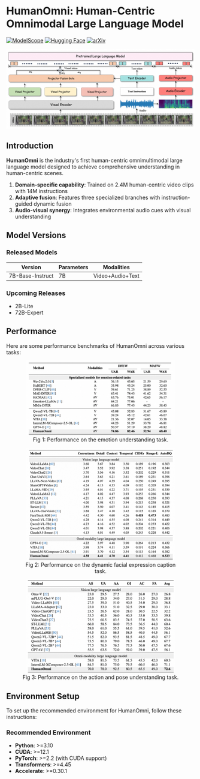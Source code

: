# HumanOmni: Human-Centric Omnimodal Large Language Model

[![ModelScope](https://img.shields.io/badge/ModelScope-HumanOmni-blue)](https://modelscope.cn/models/myroot/HumanOmni-7B)
[![Hugging Face](https://img.shields.io/badge/HuggingFace-HumanOmni-yellow)](https://huggingface.co/StarJiaxing/HumanOmni-7B)
[![arXiv](https://img.shields.io/badge/arXiv-2405.15111-red)](https://arxiv.org/abs/2501.15111)

<div align="center">
  <img src="figures/arch.png" width="800"/>
</div>

## Introduction
**HumanOmni** is the industry's first human-centric omnimultimodal large language model designed to achieve comprehensive understanding in human-centric scenes.
1) **Domain-specific capability**: Trained on 2.4M human-centric video clips with 14M instructions
2) **Adaptive fusion**: Features three specialized branches with instruction-guided dynamic fusion
3) **Audio-visual synergy**: Integrates environmental audio cues with visual understanding

## Model Versions
### Released Models
| Version    | Parameters | Modalities       | 
|------------|------------|------------------|
| 7B-Base-Instruct    | 7B         | Video+Audio+Text | 

### Upcoming Releases
+ 2B-Lite 
+ 72B-Expert 

## Performance
Here are some performance benchmarks of HumanOmni across various tasks:

<div align="center">
  <figure>
    <img src="figures/result-emotion.png" alt="Emotion Understanding Task Results" width="400"/>
    <figcaption>Fig 1: Performance on the emotion understanding task.</figcaption>
  </figure>
  <figure>
    <img src="figures/result-dfec.png" alt="Dynamic Facial Expression Caption Task Results" width="400"/>
    <figcaption>Fig 2: Performance on the dynamic facial expression caption task.</figcaption>
  </figure>
  <figure>
    <img src="figures/result-mvbench.png" alt="Movement and Pose Understanding Task Results" width="400"/>
    <figcaption>Fig 3: Performance on the action and pose understanding task.</figcaption>
  </figure>
</div>

## Environment Setup

To set up the recommended environment for HumanOmni, follow these instructions:

### Recommended Environment
- **Python**: >=3.10
- **CUDA**: >=12.1
- **PyTorch**: >=2.2 (with CUDA support)
- **Transformers**: >=4.45
- **Accelerate**: >=0.30.1

